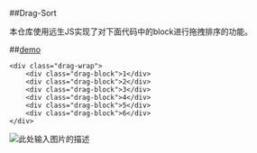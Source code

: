 ##Drag-Sort

本仓库使用远生JS实现了对下面代码中的block进行拖拽排序的功能。

##[demo][2]

```
<div class="drag-wrap">
	<div class="drag-block">1</div>
	<div class="drag-block">2</div>
	<div class="drag-block">3</div>
	<div class="drag-block">4</div>
	<div class="drag-block">5</div>
	<div class="drag-block">6</div>
</div>
```

![此处输入图片的描述][1]


  [1]: http://o8tapqn1p.bkt.clouddn.com/20161208-drag-sort.png
  [2]: http://www.0xfc.cn/article/0/5849472d2c2ff13a2ae3751b
